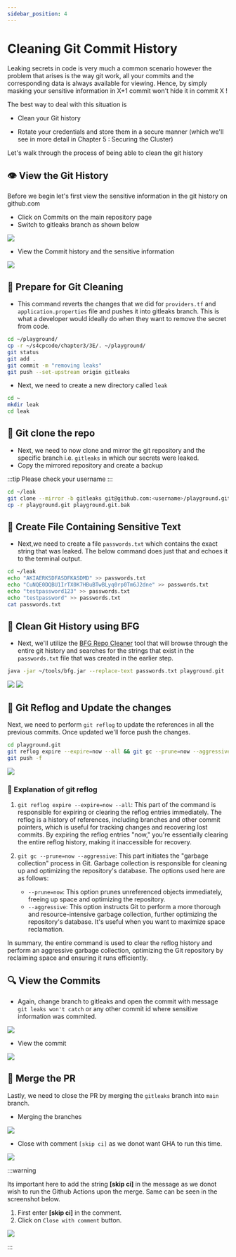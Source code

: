 ```yaml
---
sidebar_position: 4
---
```


# Cleaning Git Commit History

Leaking secrets in code is very much a common scenario however the problem that arises is the way git work, all your commits and the corresponding data is always available for viewing. Hence, by simply masking your sensitive information in X+1 commit won't hide it in commit X !

The best way to deal with this situation is

- Clean your Git history

- Rotate your credentials and store them in a secure manner (which we'll see in more detail in Chapter 5 : Securing the Cluster)

Let's walk through the process of being able to clean the git history

## 👁️ View the Git History

Before we begin let's first view the sensitive information in the git history on github.com

- Click on Commits on the main repository page
- Switch to gitleaks branch as shown below

![](img/view_commit_history_branch.png)

- View the Commit history and the sensitive information

![](img/view_credentials_in_commit_history.png)

## 🧹 Prepare for Git Cleaning

- This command reverts the changes that we did for `providers.tf` and `application.properties` file and pushes it into gitleaks branch. This is what a developer would ideally do when they want to remove the secret from code.

```bash
cd ~/playground/
cp -r ~/s4cpcode/chapter3/3E/. ~/playground/
git status
git add .
git commit -m "removing leaks"
git push --set-upstream origin gitleaks
```

- Next, we need to create a new directory called `leak`

```bash
cd ~
mkdir leak
cd leak
```

## 🧬 Git clone the repo

- Next, we need to now clone and mirror the git repository and the specific branch i.e. `gitleaks` in which our secrets were leaked.
- Copy the mirrored repository and create a backup

:::tip
Please check your username
:::

```bash
cd ~/leak
git clone --mirror -b gitleaks git@github.com:<username>/playground.git
cp -r playground.git playground.git.bak
```

## 📁 Create File Containing Sensitive Text

- Next,we need to create a file `passwords.txt` which contains the exact string that was leaked.
The below command does just that and echoes it to the terminal output.

```bash
cd ~/leak
echo "AKIAERKSDFASDFKASDMD" >> passwords.txt
echo "CuNQE0DQBU1IrTX0K7HBuBTwBLyq0rp0Tm6J2dne" >> passwords.txt
echo "testpassword123" >> passwords.txt
echo "testpassword" >> passwords.txt
cat passwords.txt
```

## 🧹 Clean Git History using BFG

- Next, we'll utilize the [BFG Repo Cleaner](https://rtyley.github.io/bfg-repo-cleaner) tool that will browse through the entire git history and searches for the strings that exist in the `passwords.txt` file that was created in the earlier step.

```bash
java -jar ~/tools/bfg.jar --replace-text passwords.txt playground.git 
```

![](img/3C_7.png)
![](img/3C_8.png)

## 🔄 Git Reflog and Update the changes

Next, we need to perform `git reflog` to update the references in all the previous commits. Once updated we'll force push the changes.

```bash
cd playground.git
git reflog expire --expire=now --all && git gc --prune=now --aggressive
git push -f
```

![](img/git_reflog.png)

### 📖 Explanation of git reflog

1. `git reflog expire --expire=now --all`: This part of the command is responsible for expiring or clearing the reflog entries immediately. The reflog is a history of references, including branches and other commit pointers, which is useful for tracking changes and recovering lost commits. By expiring the reflog entries "now," you're essentially clearing the entire reflog history, making it inaccessible for recovery.

2. `git gc --prune=now --aggressive`: This part initiates the "garbage collection" process in Git. Garbage collection is responsible for cleaning up and optimizing the repository's database. The options used here are as follows:
   - `--prune=now`: This option prunes unreferenced objects immediately, freeing up space and optimizing the repository.
   - `--aggressive`: This option instructs Git to perform a more thorough and resource-intensive garbage collection, further optimizing the repository's database. It's useful when you want to maximize space reclamation.

In summary, the entire command is used to clear the reflog history and perform an aggressive garbage collection, optimizing the Git repository by reclaiming space and ensuring it runs efficiently.

## 🔍 View the Commits

- Again, change branch to gitleaks and open the commit with message `git leaks won't catch` or any other commit id where sensitive information was commited.

![](img/gitleaks_wont_catch_commit.png)

- View the commit 

![](img/secrets_disappeared.png)

## 🔗 Merge the PR

Lastly, we need to close the PR by merging the `gitleaks` branch into `main` branch.

- Merging the branches

![](img/merge_branches.png)

- Close with comment `[skip ci]` as we donot want GHA to run this time.

![](img/skip_ci.png)

:::warning

Its important here to add the string **[skip ci]** in the message as we donot wish to run the Github Actions upon the merge.
Same can be seen in the screenshot below.

1. First enter **[skip ci]** in the comment.
2. Click on `Close with comment` button.

![](img/skip_ci.png)

:::